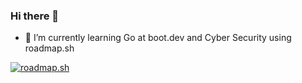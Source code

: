 ### Hi there 👋

- 🌱 I’m currently learning Go at boot.dev and Cyber Security using roadmap.sh

[![roadmap.sh](https://roadmap.sh/card/wide/65dcd166aec67f2e2aa19af8?variant=dark&roadmaps=cyber-security)](https://roadmap.sh)

<!--
**FK78/FK78** is a ✨ _special_ ✨ repository because its `README.md` (this file) appears on your GitHub profile.

Here are some ideas to get you started:

- 🔭 I’m currently working on ...
- 🌱 I’m currently learning ...
- 👯 I’m looking to collaborate on ...
- 🤔 I’m looking for help with ...
- 💬 Ask me about ...
- 📫 How to reach me: ...
- 😄 Pronouns: ...
- ⚡ Fun fact: ...
-->
